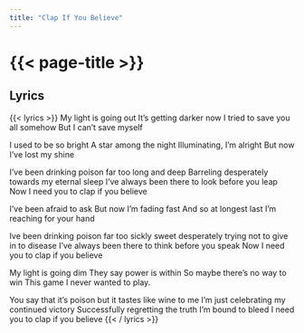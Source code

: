 ```yaml
---
title: "Clap If You Believe"
---
```

# {{< page-title >}}

## Lyrics
{{< lyrics >}}
My light is going out
It’s getting darker now
I tried to save you all somehow
But I can’t save myself

I used to be so bright
A star among the night
Illuminating, I’m alright
But now I’ve lost my shine

I’ve been drinking poison far too long and deep
Barreling desperately towards my eternal sleep
I’ve always been there to look before you leap
Now I need you to clap if you believe

I’ve been afraid to ask
But now I’m fading fast
And so at longest last
I’m reaching for your hand

Ive been drinking poison far too sickly sweet
desperately trying not to give in to disease
I’ve always been there to think before you speak
Now I need you to clap if you believe

My light is going dim
They say power is within
So maybe there’s no way to win
This game I never wanted to play.

You say that it’s poison but it tastes like wine to me
I’m just celebrating my continued victory
Successfully regretting the truth I’m bound to bleed
I need you to clap if you believe
{{< / lyrics >}}
